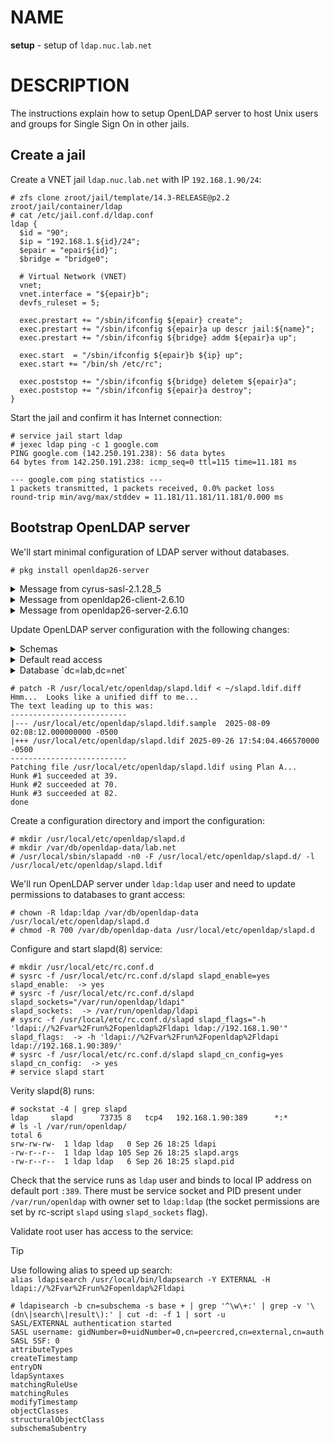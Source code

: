 # NAME

**setup** - setup of `ldap.nuc.lab.net`

# DESCRIPTION

The instructions explain how to setup OpenLDAP server to host Unix users and
groups for Single Sign On in other jails.

## Create a jail

Create a VNET jail `ldap.nuc.lab.net` with IP `192.168.1.90/24`:

```console
# zfs clone zroot/jail/template/14.3-RELEASE@p2.2 zroot/jail/container/ldap 
# cat /etc/jail.conf.d/ldap.conf 
ldap {
  $id = "90";
  $ip = "192.168.1.${id}/24";
  $epair = "epair${id}";
  $bridge = "bridge0";

  # Virtual Network (VNET)
  vnet;
  vnet.interface = "${epair}b";
  devfs_ruleset = 5;

  exec.prestart += "/sbin/ifconfig ${epair} create";
  exec.prestart += "/sbin/ifconfig ${epair}a up descr jail:${name}";
  exec.prestart += "/sbin/ifconfig ${bridge} addm ${epair}a up";

  exec.start  = "/sbin/ifconfig ${epair}b ${ip} up";
  exec.start += "/bin/sh /etc/rc";

  exec.poststop += "/sbin/ifconfig ${bridge} deletem ${epair}a";
  exec.poststop += "/sbin/ifconfig ${epair}a destroy";
}
```

Start the jail and confirm it has Internet connection:

```console
# service jail start ldap
# jexec ldap ping -c 1 google.com
PING google.com (142.250.191.238): 56 data bytes
64 bytes from 142.250.191.238: icmp_seq=0 ttl=115 time=11.181 ms

--- google.com ping statistics ---
1 packets transmitted, 1 packets received, 0.0% packet loss
round-trip min/avg/max/stddev = 11.181/11.181/11.181/0.000 ms
```

## Bootstrap OpenLDAP server

We'll start minimal configuration of LDAP server without databases.

```console
# pkg install openldap26-server
```

<details>
<summary>Message from cyrus-sasl-2.1.28_5</summary>

```
You can use sasldb2 for authentication, to add users use:

	saslpasswd2 -c username

If you want to enable SMTP AUTH with the system Sendmail, read
Sendmail.README

NOTE: This port has been compiled with a default pwcheck_method of
      auxprop.  If you want to authenticate your user by /etc/passwd,
      PAM or LDAP, install ports/security/cyrus-sasl2-saslauthd and
      set sasl_pwcheck_method to saslauthd after installing the
      Cyrus-IMAPd 2.X port.  You should also check the
      /usr/local/lib/sasl2/*.conf files for the correct
      pwcheck_method.
      If you want to use GSSAPI mechanism, install
      ports/security/cyrus-sasl2-gssapi.
      If you want to use SRP mechanism, install
      ports/security/cyrus-sasl2-srp.
      If you want to use LDAP auxprop plugin, install
      ports/security/cyrus-sasl2-ldapdb.
```

</details>

<details>
<summary>Message from openldap26-client-2.6.10</summary>

```
The OpenLDAP client package has been successfully installed.

Edit
  /usr/local/etc/openldap/ldap.conf
to change the system-wide client defaults.

Try `man ldap.conf' and visit the OpenLDAP FAQ-O-Matic at
  http://www.OpenLDAP.org/faq/index.cgi?file=3
for more information.
```

</details>

<details>
<summary>Message from openldap26-server-2.6.10</summary>

```
The OpenLDAP server package has been successfully installed.

In order to run the LDAP server, you need to edit
  /usr/local/etc/openldap/slapd.conf
to suit your needs and add the following lines to /etc/rc.conf:
  slapd_enable="YES"
  slapd_flags='-h "ldapi://%2fvar%2frun%2fopenldap%2fldapi/ ldap://0.0.0.0/"'
  slapd_sockets="/var/run/openldap/ldapi"

Then start the server with
  /usr/local/etc/rc.d/slapd start
or reboot.

Try `man slapd' and the online manual at
  http://www.OpenLDAP.org/doc/
for more information.

slapd runs under a non-privileged user id (by default `ldap'),
see /usr/local/etc/rc.d/slapd for more information.

PLEASE NOTE:

Upgrading from openldap26-server 2.4 to 2.5 requires a full dump
and reimport of database.

Starting from openldap26-server 2.4.59_3, automatic data dumps
are saved at /var/backups/openldap when shutting down slapd.

Please refer to OpenLDAP Software 2.5 Administrator's Guide at
  https://www.openldap.org/doc/admin25/appendix-upgrading.html
for additional upgrade instructions.
```

</details>

Update OpenLDAP server configuration with the following changes:

<details>
<summary>Schemas</summary>

Include `cosine.ldif` and `nis.ldif` schemas for users and groups.

https://github.com/skhal/lab/blob/be6831e29d56094e22a0b56568a67c90526a3dd8/cluster/net.lab.nuc.ldap/doc/slapd.ldif.diff#L6-L8

</details>

<details>
<summary>Default read access</summary>

https://github.com/skhal/lab/blob/be6831e29d56094e22a0b56568a67c90526a3dd8/cluster/net.lab.nuc.ldap/doc/slapd.ldif.diff#L14-L16

</details>

<details>
<summary>Database `dc=lab,dc=net`</summary>

Define database:

https://github.com/skhal/lab/blob/be6831e29d56094e22a0b56568a67c90526a3dd8/cluster/net.lab.nuc.ldap/doc/slapd.ldif.diff#L23-L26

The administrator is `cn=op,dc=lab,dc=net` with passwword from `slappasswd`:

https://github.com/skhal/lab/blob/be6831e29d56094e22a0b56568a67c90526a3dd8/cluster/net.lab.nuc.ldap/doc/slapd.ldif.diff#L27-L32

Store database under `/var/db/openldap-data/lab.net`:

https://github.com/skhal/lab/blob/be6831e29d56094e22a0b56568a67c90526a3dd8/cluster/net.lab.nuc.ldap/doc/slapd.ldif.diff#L33-L37

Add several indices to speed up lookups:

https://github.com/skhal/lab/blob/be6831e29d56094e22a0b56568a67c90526a3dd8/cluster/net.lab.nuc.ldap/doc/slapd.ldif.diff#L38-L41

Access Control List (ACL) to restrict password updates to users and admin:

https://github.com/skhal/lab/blob/be6831e29d56094e22a0b56568a67c90526a3dd8/cluster/net.lab.nuc.ldap/doc/slapd.ldif.diff#L42-L46

ACL to restrict user updates to users and admin:

https://github.com/skhal/lab/blob/be6831e29d56094e22a0b56568a67c90526a3dd8/cluster/net.lab.nuc.ldap/doc/slapd.ldif.diff#L47-L50

</details>

```console
# patch -R /usr/local/etc/openldap/slapd.ldif < ~/slapd.ldif.diff
Hmm...  Looks like a unified diff to me...
The text leading up to this was:
--------------------------
|--- /usr/local/etc/openldap/slapd.ldif.sample  2025-08-09 02:08:12.000000000 -0500
|+++ /usr/local/etc/openldap/slapd.ldif 2025-09-26 17:54:04.466570000 -0500
--------------------------
Patching file /usr/local/etc/openldap/slapd.ldif using Plan A...
Hunk #1 succeeded at 39.
Hunk #2 succeeded at 70.
Hunk #3 succeeded at 82.
done
```

Create a configuration directory and import the configuration:

```console
# mkdir /usr/local/etc/openldap/slapd.d
# mkdir /var/db/openldap-data/lab.net
# /usr/local/sbin/slapadd -n0 -F /usr/local/etc/openldap/slapd.d/ -l /usr/local/etc/openldap/slapd.ldif
```

We'll run OpenLDAP server under `ldap:ldap` user and need to update permissions
to databases to grant access:

```console
# chown -R ldap:ldap /var/db/openldap-data /usr/local/etc/openldap/slapd.d
# chmod -R 700 /var/db/openldap-data /usr/local/etc/openldap/slapd.d
```

Configure and start slapd(8) service:

```console
# mkdir /usr/local/etc/rc.conf.d
# sysrc -f /usr/local/etc/rc.conf.d/slapd slapd_enable=yes
slapd_enable:  -> yes
# sysrc -f /usr/local/etc/rc.conf.d/slapd slapd_sockets="/var/run/openldap/ldapi"
slapd_sockets:  -> /var/run/openldap/ldapi
# sysrc -f /usr/local/etc/rc.conf.d/slapd slapd_flags="-h 'ldapi://%2Fvar%2Frun%2Fopenldap%2Fldapi ldap://192.168.1.90'"
slapd_flags:  -> -h 'ldapi://%2Fvar%2Frun%2Fopenldap%2Fldapi ldap://192.168.1.90:389/'
# sysrc -f /usr/local/etc/rc.conf.d/slapd slapd_cn_config=yes
slapd_cn_config:  -> yes
# service slapd start
```

Verity slapd(8) runs:

```console
# sockstat -4 | grep slapd
ldap     slapd      73735 8   tcp4   192.168.1.90:389      *:*
# ls -l /var/run/openldap/
total 6
srw-rw-rw-  1 ldap ldap   0 Sep 26 18:25 ldapi
-rw-r--r--  1 ldap ldap 105 Sep 26 18:25 slapd.args
-rw-r--r--  1 ldap ldap   6 Sep 26 18:25 slapd.pid
```

Check that the service runs as `ldap` user and binds to local IP address on
default port `:389`. There must be service socket and PID present under
`/var/run/openldap` with owner set to `ldap:ldap` (the socket permissions are
set by rc-script `slapd` using `slapd_sockets` flag).

Validate root user has access to the service:

> [!TIP]
> Use following alias to speed up search:<br/>
> `alias ldapisearch /usr/local/bin/ldapsearch -Y EXTERNAL -H ldapi://%2Fvar%2Frun%2Fopenldap%2Fldapi`

```
# ldapisearch -b cn=subschema -s base + | grep '^\w\+:' | grep -v '\(dn\|search\|result\):' | cut -d: -f 1 | sort -u
SASL/EXTERNAL authentication started
SASL username: gidNumber=0+uidNumber=0,cn=peercred,cn=external,cn=auth
SASL SSF: 0
attributeTypes
createTimestamp
entryDN
ldapSyntaxes
matchingRuleUse
matchingRules
modifyTimestamp
objectClasses
structuralObjectClass
subschemaSubentry
```
